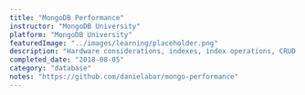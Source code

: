 ```yaml
---
title: "MongoDB Performance"
instructor: "MongoDB University"
platform: "MongoDB University"
featuredImage: "../images/learning/placeholder.png"
description: "Hardware considerations, indexes, index operations, CRUD optimization, clusters."
completed_date: "2018-08-05"
category: "database"
notes: "https://github.com/danielabar/mongo-performance"
---
```

